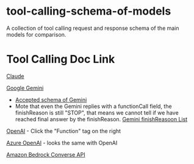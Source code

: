 # tool-calling-schema-of-models
A collection of tool calling request and response schema of the main models for comparison.

# Tool Calling Doc Link

[Claude](https://docs.anthropic.com/en/docs/build-with-claude/tool-use#tool-use-examples)

[Google Gemini](https://ai.google.dev/gemini-api/docs/function-calling)
- [Accepted schema of Gemini](https://ai.google.dev/api/caching#schema)
- Mote that even the Gemini replies with a functionCall field, the finishReason is still "STOP", that means we cannot tell if we have reached final answer by the finishReason. [Gemini finishReasoon List](https://ai.google.dev/api/generate-content#finishreason)

[OpenAI](https://platform.openai.com/docs/api-reference/chat) - Click the "Function" tag on the right

[Azure OpenAI](https://learn.microsoft.com/en-us/azure/ai-services/openai/how-to/function-calling) - looks the same with OpenAI

[Amazon Bedrock Converse API](https://docs.aws.amazon.com/bedrock/latest/userguide/tool-use-inference-call.html)